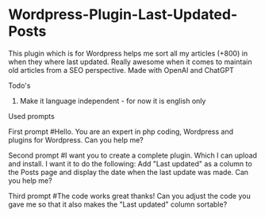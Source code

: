 # Wordpress-Plugin-Last-Updated-Posts
This plugin which is for Wordpress helps me sort all my articles (+800) in when they where last updated. Really awesome when it comes to maintain old articles from a SEO perspective.
Made with OpenAI and ChatGPT

Todo's
1. Make it language independent - for now it is english only

Used prompts

First prompt
#Hello. You are an expert in php coding, Wordpress and plugins for Wordpress. Can you help me?

Second prompt
#I want you to create a complete plugin. Which I can upload and install. I want it to do the following: Add "Last updated" as a column to the Posts page and display the date when the last update was made. Can you help me?

Third prompt
#The code works great thanks! Can you adjust the code you gave me so that it also makes the "Last updated" column sortable?

